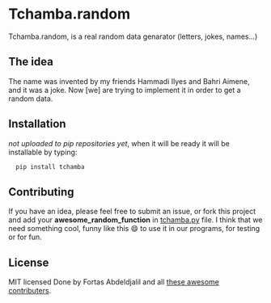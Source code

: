 # Tchamba.random
Tchamba.random, is a real random data genarator (letters, jokes, names...)

## The idea
The name was invented by my friends Hammadi Ilyes and Bahri Aimene, and it was a joke. Now [we] are trying to implement it in order to get a random data.

## Installation
*not uploaded to pip repositories yet*, when it will be ready it will be installable by typing:
```bash
  pip install tchamba
```
## Contributing
If you have an idea, please feel free to submit an issue, or fork this project and add your **awesome_random_function** in [tchamba.py](tchamba/tchamba.py) file.
I think that we need something cool, funny like this :smile: to use it in our programs, for testing or for fun.

## License
MIT licensed Done by Fortas Abdeldjalil and all [these awesome contributers](https://github.com/Fcmam5/tchamba/graphs/contributors).
